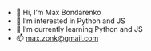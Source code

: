 - 👋 Hi, I’m Max Bondarenko
- 👀 I’m interested in Python and JS
- 🌱 I’m currently learning Python and JS
- 📫 max.zonk@gmail.com

<!---
Max-Bondarenko-hub/Max-Bondarenko-hub is a ✨ special ✨ repository because its `README.md` (this file) appears on your GitHub profile.
You can click the Preview link to take a look at your changes.
--->
